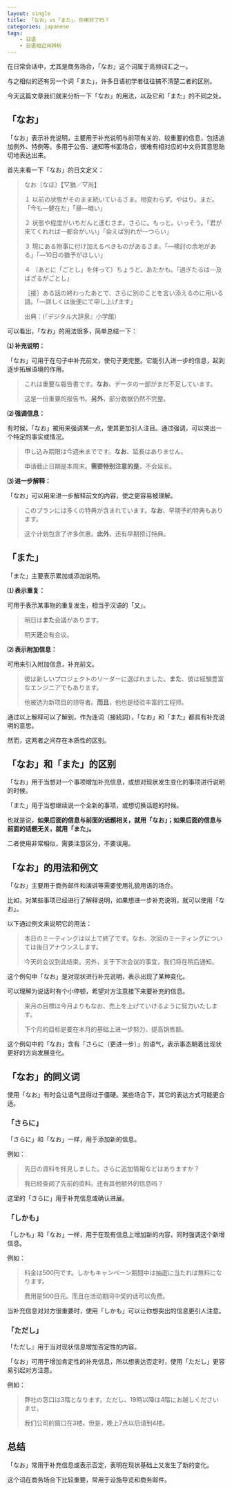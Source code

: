 ```yaml
---
layout: single
title: 「なお」vs「また」，你用对了吗？
categories: japanese
tags:
    - 日语
    - 日语相近词辨析
---
```


在日常会话中，尤其是商务场合，「なお」这个词属于高频词汇之一。

与之相似的还有另一个词「また」，许多日语初学者往往搞不清楚二者的区别。

今天这篇文章我们就来分析一下「なお」的用法，以及它和「また」的不同之处。

## 「なお」

「なお」表示补充说明，主要用于补充说明与前项有关的、较重要的信息，包括追加例外、特例等。多用于公告、通知等书面场合，很难有相对应的中文将其意思贴切地表达出来。

首先来看一下「なお」的日文定义：

> なお〔なほ〕【▽猶／▽尚】
> 
> １ 以前の状態がそのまま続いているさま。相変わらず。やはり。まだ。「今も―健在だ」「昼―暗い」
> 
> ２ 状態や程度がいちだんと進むさま。さらに。もっと。いっそう。「君が来てくれれば―都合がいい」「会えば別れが―つらい」
> 
> ３ 現にある物事に付け加えるべきものがあるさま。「―検討の余地がある」「―10日の猶予がほしい」
> 
> ４ <span class='more'>（あとに「ごとし」を伴って）</span>ちょうど。あたかも。「過ぎたるは―及ばざるがごとし」
> 
>［接］ある話の終わったあとで、さらに別のことを言い添えるのに用いる語。「―詳しくは後便にて申し上げます」
> 
> 出典：(『デジタル大辞泉』小学館）

可以看出，「なお」的用法很多，简单总结一下：

**⑴ 补充说明：**

「なお」可用于在句子中补充前文，使句子更完整。它能引入进一步的信息，起到逐步拓展语境的作用。

> これは重要な報告書です。**なお**、データの一部がまだ不足しています。
> 
> 这是一份重要的报告书。**另外**，部分数据仍然不完整。

**⑵ 强调信息：**

有时候，「なお」被用来强调某一点，使其更加引人注目。通过强调，可以突出一个特定的事实或情况。

> 申し込み期限は今週末までです。**なお**、延長はありません。
> 
> 申请截止日期是本周末。**需要特别注意的是**，不会延长。

**⑶ 进一步解释：**

「なお」可以用来进一步解释前文的内容，使之更容易被理解。

> このプランには多くの特典が含まれています。**なお**、早期予約特典もあります。
>
> 这个计划包含了许多优惠。**此外**，还有早期预订特典。

## 「また」

「また」主要表示累加或添加说明。

**⑴ 表示重复：** 

可用于表示某事物的重复发生，相当于汉语的「又」。

> 明日は**また**会議があります。
>
> 明天**还**会有会议。

**⑵ 表示附加信息：** 

可用来引入附加信息，补充前文。

> 彼は新しいプロジェクトのリーダーに選ばれました。**また**、彼は経験豊富なエンジニアでもあります。
>
> 他被选为新项目的领导者。**而且**，他也是经验丰富的工程师。

通过以上解释可以了解到，作为连词（接続詞），「なお」和「また」都具有补充说明的意思。

然而，这两者之间存在本质性的区别。

## 「なお」和「また」的区别

「なお」用于当想对一个事项增加补充信息，或想对现状发生变化的事项进行说明的时候。

「また」用于当想继续说一个全新的事项，或想切换话题的时候。

也就是说，**如果后面的信息与前面的话题相关，就用「なお」；如果后面的信息与前面的话题无关，就用「また」。**

二者使用非常相似，需要注意区分，不要误用。

## 「なお」的用法和例文

「なお」主要用于商务邮件和演讲等需要使用礼貌用语的场合。

比如，对某些事项已经进行了解释说明，如果想进一步补充说明，就可以使用「なお」。

以下通过例文来说明它的用法：

> 本日のミーティングは以上で終了です。なお、次回のミーティングについては後日アナウンスします。
> 
> 今天的会议到此结束。另外，关于下次会议的事宜，我们将在稍后通知。

这个例句中「なお」是对现状进行补充说明，表示出现了某种变化。

可以理解为说话时有个小停顿，希望对方注意接下来要补充的信息。

> 来月の目標は今月よりもなお、売上を上げていけるように努力いたします。
> 
> 下个月的目标是要在本月的基础上进一步努力，提高销售额。

这个例句中的「なお」含有「さらに<span class='more'>（更进一步）</span>」的语气，表示事态朝着比现状更好的方向发展变化。

## 「なお」的同义词

使用「なお」有时会让语气显得过于僵硬。某些场合下，其它的表达方式可能更合适。

### 「さらに」

「さらに」和「なお」一样，用于添加新的信息。

例如：

> 先日の資料を拝見しました。さらに追加情報などはありますか？
> 
> 我已经查阅了先前的资料。还有其他额外的信息吗？

这里的「さらに」用于补充信息或确认进展。

### 「しかも」

「しかも」和「なお」一样，用于在现有信息上增加新的内容，同时强调这个新增信息。

例如：

> 料金は500円です。しかもキャンペーン期間中は抽選に当たれば無料になります。
>
> 费用是500日元。而且在活动期间中奖的话可以免费。

当补充信息对对方很重要时，使用「しかも」可以让你想突出的信息更引人注意。

### 「ただし」

「ただし』用于当对现状信息增加否定性的内容。

「なお」可用于增加肯定性的补充信息，所以想表达否定时，使用「ただし」更容易引起对方注意。

例如：

> 弊社の窓口は3階となります。ただし、19時以降は4階にお越しくださいませ。
> 
> 我们公司的窗口在3楼。但是，晚上7点以后请到4楼。

## 总结

「なお」常用于补充信息或表示否定，表明在现状基础上又发生了新的变化。

这个词在商务场合下比较重要，常用于设施导览和商务邮件。
